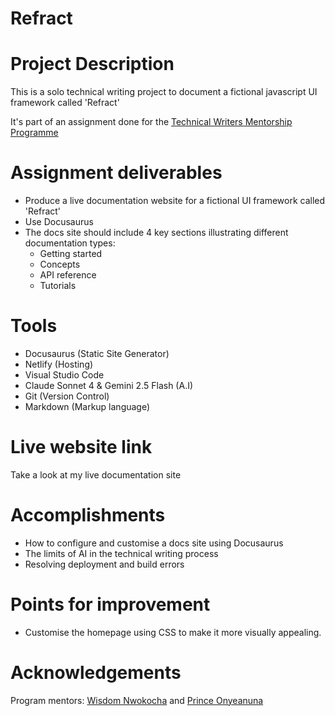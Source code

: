 # Refract

# Project Description
This is a solo technical writing project to document a fictional javascript UI framework called 'Refract'


It's part of an assignment done for the [Technical Writers Mentorship Programme](https://technicalwritingmp.com/) 


# Assignment deliverables
- Produce a live documentation website for a fictional UI framework called 'Refract'
- Use Docusaurus 
- The docs site should include 4 key sections illustrating different documentation types:
	- Getting started
	- Concepts
	- API reference
	- Tutorials

# Tools
- Docusaurus (Static Site Generator)
- Netlify (Hosting)
- Visual Studio Code
- Claude Sonnet 4 & Gemini 2.5 Flash (A.I)
- Git (Version Control)
- Markdown (Markup language)


# Live website link
Take a look at my live documentation site


# Accomplishments
- How to configure and customise a docs site using Docusaurus
- The limits of AI in the technical writing process
- Resolving deployment and build errors 

# Points for improvement
- Customise the homepage using CSS to make it more visually appealing.

# Acknowledgements
Program mentors: [Wisdom Nwokocha](https://www.linkedin.com/in/joklinztech/) and [Prince Onyeanuna](https://www.linkedin.com/in/prince-onyeanuna-607352246/)
